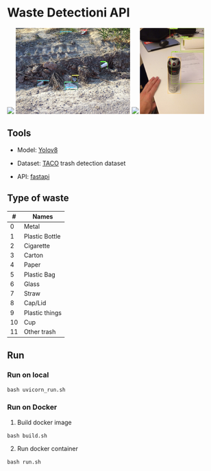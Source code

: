 # Waste Detectioni API

<p float="left">
  <img src="asset/img1.jpeg" height="200" />
  <img src="asset/img2.jpeg" height="200" /> 
  <img src="asset/img3.jpeg" height="200" />
  <img src="asset/img4.jpeg" height="200" />
</p>

## Tools

* Model: [Yolov8](https://ultralytics.com/yolov8)

* Dataset: [TACO](http://tacodataset.org) trash detection dataset

* API: [fastapi](https://fastapi.tiangolo.com)

## Type of waste

| # | Names |
|---|---|
| 0 | Metal |
| 1 | Plastic Bottle |
| 2 | Cigarette |
| 3 | Carton |
| 4 | Paper |
| 5 | Plastic Bag |
| 6 | Glass |
| 7 | Straw |
| 8 | Cap/Lid |
| 9 | Plastic things |
| 10 | Cup |
| 11 | Other trash |

## Run

### Run on local

```
bash uvicorn_run.sh
```

### Run on Docker

1. Build docker image

```
bash build.sh
```

2. Run docker container

```
bash run.sh
```